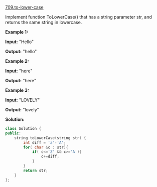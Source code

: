 [709.to-lower-case](https://leetcode.com/problems/to-lower-case/)  

Implement function ToLowerCase() that has a string parameter str, and returns the same string in lowercase.

**Example 1:**

  
**Input:** "Hello"
  
**Output:** "hello"
  

**Example 2:**

  
**Input:** "here"
  
**Output:** "here"
  

**Example 3:**

  
**Input:** "LOVELY"
  
**Output:** "lovely"  



**Solution:**  

```cpp
class Solution {
public:
    string toLowerCase(string str) {
        int diff = 'a'-'A';
        for( char &c : str){
            if( c<='Z' && c>='A'){
                c+=diff;
            }
        }
        return str;
    }
};
```
      